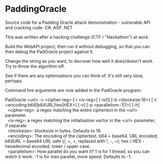 # PaddingOracle
Source code for a Padding Oracle attack demonstration - vulnerable API and cracking code. C#, ASP .NET

This was written after a hacking challenge (CTF / "Hackathon") at work.

Build the WebAPI project, then run it without debugging, so that you can then debug the PadOracle project against it.

Change the string as you want, to discover how well it does/doesn't work. Try to throw the algorithm off.

See if there are any optimisations you can think of. It's still very slow, perhaps.

Command line arguments are now added in the PadOracle program:

PadOracle &lt;url> -c &lt;cipher-reg> [-i &lt;iv-reg>] [-iv0] [-b &lt;blocksize:16>] [-t &lt;encoding:b64|b64URL|hex|HEX>] [-v] [-p &lt;parallelism:-1|1>] [-h]<br/>
&nbsp;&nbsp;&lt;cipher-reg>: a regex matching the entire ciphertext in the &lt;url> parameter<br/>
&nbsp;&nbsp;&lt;iv-reg>: a regex matching the initialisation vector in the &lt;url> parameter, if separate<br/>
&nbsp;&nbsp;&lt;blocksize>: blocksize in bytes. Defaults to 16.<br/>
&nbsp;&nbsp;&lt;encoding>: The encoding of the ciphertext. b64 = base64, URL encoded; b64URL = base64 URL safe (/, +, =, replaced with !, -, ~); hex / HEX - hexadecimal encoded, lower / upper case.<br/>
&nbsp;&nbsp;&lt;parallelism>: How parallel do you want it? 1 is for 1 thread, so you can watch it work. -1 is for max parallel, more speed. Defaults to -1.<br/>
    
